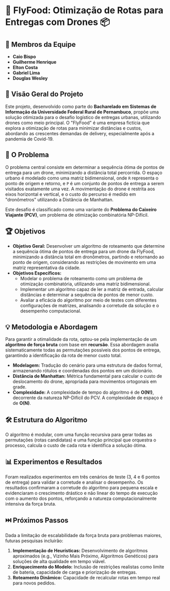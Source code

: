 # 🚀 FlyFood: Otimização de Rotas para Entregas com Drones 📦

## 👥 Membros da Equipe

* **Caio Bispo**
* **Guilherme Henrique**
* **Elton Costa**
* **Gabriel Lima**
* **Douglas Wesley**
  
## 🌟 Visão Geral do Projeto

Este projeto, desenvolvido como parte do **Bacharelado em Sistemas de Informação da Universidade Federal Rural de Pernambuco**, propõe uma solução otimizada para o desafio logístico de entregas urbanas, utilizando drones como meio principal. O "FlyFood" é uma empresa fictícia que explora a otimização de rotas para minimizar distâncias e custos, abordando as crescentes demandas de delivery, especialmente após a pandemia de Covid-19.

## 🎯 O Problema

O problema central consiste em determinar a sequência ótima de pontos de entrega para um drone, minimizando a distância total percorrida. O espaço urbano é modelado como uma matriz bidimensional, onde `R` representa o ponto de origem e retorno, e `P` é um conjunto de pontos de entrega a serem visitados exatamente uma vez. A movimentação do drone é restrita aos eixos horizontal e vertical, e o custo do percurso é medido em "dronômetros" utilizando a Distância de Manhattan.

Este desafio é classificado como uma variante do **Problema do Caixeiro Viajante (PCV)**, um problema de otimização combinatória NP-Difícil.

## 🏆 Objetivos

* **Objetivo Geral:** Desenvolver um algoritmo de roteamento que determine a sequência ótima de pontos de entrega para um drone da FlyFood, minimizando a distância total em dronômetros, partindo e retornando ao ponto de origem, considerando as restrições de movimento em uma matriz representativa da cidade.
* **Objetivos Específicos:**
    * Modelar o problema de roteamento como um problema de otimização combinatória, utilizando uma matriz bidimensional.
    * Implementar um algoritmo capaz de ler a matriz de entrada, calcular distâncias e determinar a sequência de pontos de menor custo.
    * Avaliar a eficácia do algoritmo por meio de testes com diferentes configurações de matrizes, analisando a corretude da solução e o desempenho computacional.

## 💡 Metodologia e Abordagem

 Para garantir a otimalidade da rota, optou-se pela implementação de um **algoritmo de força bruta** com base em **recursão**. Essa abordagem avalia sistematicamente todas as permutações possíveis dos pontos de entrega, garantindo a identificação da rota de menor custo total.

* **Modelagem:** Tradução do cenário para uma estrutura de dados formal, armazenando rótulos e coordenadas dos pontos em um dicionário.
* **Distância de Manhattan:** Métrica fundamental para calcular o custo de deslocamento do drone, apropriada para movimentos ortogonais em grade.
* **Complexidade:** A complexidade de tempo do algoritmo é de **O(N!)**, decorrente da natureza NP-Difícil do PCV. A complexidade de espaço é de **O(N)**.

## 🛠️ Estrutura do Algoritmo

O algoritmo é modular, com uma função recursiva para gerar todas as permutações (rotas candidatas) e uma função principal que orquestra o processo, calcula o custo de cada rota e identifica a solução ótima.

## 📊 Experimentos e Resultados

Foram realizados experimentos em três cenários de teste (3, 4 e 6 pontos de entrega) para validar a corretude e analisar o desempenho. Os resultados confirmaram a corretude do algoritmo para pequena escala e evidenciaram o crescimento drástico e não linear do tempo de execução com o aumento dos pontos, reforçando a natureza computacionalmente intensiva da força bruta.

## ⏭️ Próximos Passos

Dada a limitação de escalabilidade da força bruta para problemas maiores, futuras pesquisas incluirão:

1.  **Implementação de Heurísticas:** Desenvolvimento de algoritmos aproximados (e.g., Vizinho Mais Próximo, Algoritmos Genéticos) para soluções de alta qualidade em tempo viável.
2.  **Enriquecimento do Modelo:** Inclusão de restrições realistas como limite de bateria, capacidade de carga e priorização de entregas.
3.  **Roteamento Dinâmico:** Capacidade de recalcular rotas em tempo real para novos pedidos.
